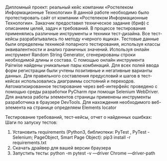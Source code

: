 Дипломный проект: реальный кейс компании «Ростелеком Информационные Технологии»
В данной работе необходимо было протестировать сайт от компании «Ростелеком Информационные Технологии».
Заказчик предоставил техническое задание (бриф) с описанием целей, задач и требований. В процессе тестирования применялись различные инструменты и техники тест-дизайна. Все тест-кейсы разрабатывались по методу «черного ящика».
Тестовые данные были определены техникой попарного тестирования, используя классы эквивалентности и анализ граничных значений. Используя онлайн инструмент Random String Generator, сгенерированы строки необходимой длины и состава. С помощью онлайн инструмента Pairwise найдены уникальные пары комбинаций. Для всех полей ввода форм регистрации были учтены позитивные и негативные варианты данных. Для правильного составления предусловий и шагов в тест-кейсах использовались диаграммы состояний и переходов.
Автоматизированное тестирование через веб-интерфейс проведено с помощью среды разработки PyCharm при помощи Selenium WebDriver. Для анализа работы элементов страницы применены инструменты разработчика в браузере DevTools. Для нахождения необходимого веб-элемента на странице определяем Elements locator



Тестирование требований, тест-кейсы, отчет о найденных ошибках:
Шаги по запуску тестов: 
1) Установить requirements (Python3, библиотеки: PyTest , PyTest - Selenium; PageObject, Smart Page Object): pip3 install -r requirements.txt
2) Скачать драйвер для вашей версии браузера
3) Запустить тесты: python -m pytest -v —driver Chrome —driver-path
